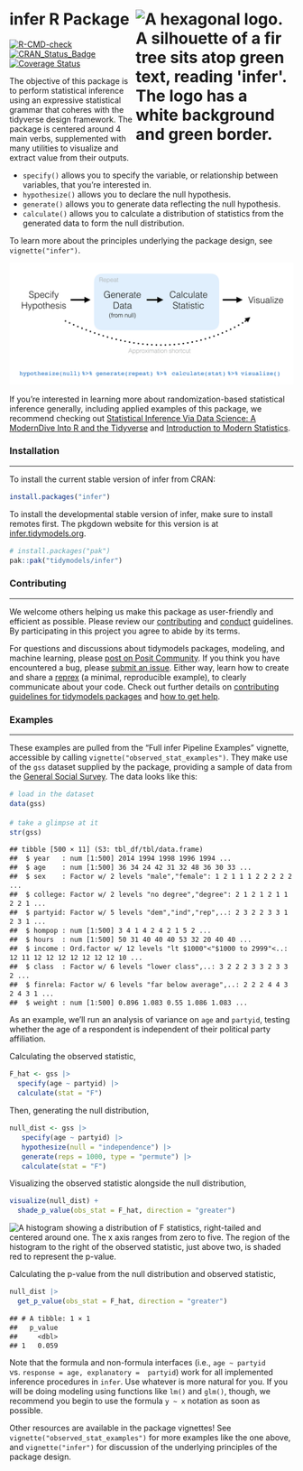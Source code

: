 
# infer R Package <img src="man/figures/logo.png" alt="A hexagonal logo. A silhouette of a fir tree sits atop green text, reading 'infer'. The logo has a white background and green border." align="right" width=280 />

<!--figs/infer.svg-->

<!--http://www.r-pkg.org/badges/version/infer-->

<!--figs/main.svg-->

<!--https://img.shields.io/codecov/c/github/tidymodels/infer/main.svg-->

[![R-CMD-check](https://github.com/tidymodels/infer/actions/workflows/R-CMD-check.yaml/badge.svg)](https://github.com/tidymodels/infer/actions/workflows/R-CMD-check.yaml)
[![CRAN_Status_Badge](https://www.r-pkg.org/badges/version/infer)](https://cran.r-project.org/package=infer)
[![Coverage
Status](https://img.shields.io/codecov/c/github/tidymodels/infer/main.svg)](https://app.codecov.io/github/tidymodels/infer/?branch=main)

The objective of this package is to perform statistical inference using
an expressive statistical grammar that coheres with the tidyverse design
framework. The package is centered around 4 main verbs, supplemented
with many utilities to visualize and extract value from their outputs.

- `specify()` allows you to specify the variable, or relationship
  between variables, that you’re interested in.
- `hypothesize()` allows you to declare the null hypothesis.
- `generate()` allows you to generate data reflecting the null
  hypothesis.
- `calculate()` allows you to calculate a distribution of statistics
  from the generated data to form the null distribution.

To learn more about the principles underlying the package design, see
`vignette("infer")`.

<div class="figure">

<img src="https://raw.githubusercontent.com/tidymodels/infer/main/figs/ht-diagram.png" alt="A diagram showing four steps to carry out randomization-based inference: specify hypothesis, generate data, calculate statistic, and visualize. From left to right, each step is connected by an arrow, while the diagram indicates that generating data and calculating statistics can happen iteratively."  />
<p class="caption">

</p>

</div>

If you’re interested in learning more about randomization-based
statistical inference generally, including applied examples of this
package, we recommend checking out [Statistical Inference Via Data
Science: A ModernDive Into R and the Tidyverse](https://moderndive.com/)
and [Introduction to Modern
Statistics](https://openintro-ims.netlify.app/).

### Installation

------------------------------------------------------------------------

To install the current stable version of infer from CRAN:

``` r
install.packages("infer")
```

To install the developmental stable version of infer, make sure to
install remotes first. The pkgdown website for this version is at
[infer.tidymodels.org](https://infer.tidymodels.org/).

``` r
# install.packages("pak")
pak::pak("tidymodels/infer")
```

### Contributing

------------------------------------------------------------------------

We welcome others helping us make this package as user-friendly and
efficient as possible. Please review our
[contributing](https://github.com/tidymodels/infer/blob/main/CONTRIBUTING.md)
and
[conduct](https://github.com/tidymodels/infer/blob/main/.github/CODE_OF_CONDUCT.md)
guidelines. By participating in this project you agree to abide by its
terms.

For questions and discussions about tidymodels packages, modeling, and
machine learning, please [post on Posit
Community](https://forum.posit.co/new-topic?category_id=15&tags=tidymodels,question).
If you think you have encountered a bug, please [submit an
issue](https://github.com/tidymodels/infer/issues). Either way, learn
how to create and share a
[reprex](https://reprex.tidyverse.org/articles/learn-reprex.html) (a
minimal, reproducible example), to clearly communicate about your code.
Check out further details on [contributing guidelines for tidymodels
packages](https://www.tidymodels.org/contribute/) and [how to get
help](https://www.tidymodels.org/help/).

### Examples

------------------------------------------------------------------------

These examples are pulled from the “Full infer Pipeline Examples”
vignette, accessible by calling `vignette("observed_stat_examples")`.
They make use of the `gss` dataset supplied by the package, providing a
sample of data from the [General Social Survey](https://gss.norc.org).
The data looks like this:

``` r
# load in the dataset
data(gss)

# take a glimpse at it
str(gss)
```

    ## tibble [500 × 11] (S3: tbl_df/tbl/data.frame)
    ##  $ year   : num [1:500] 2014 1994 1998 1996 1994 ...
    ##  $ age    : num [1:500] 36 34 24 42 31 32 48 36 30 33 ...
    ##  $ sex    : Factor w/ 2 levels "male","female": 1 2 1 1 1 2 2 2 2 2 ...
    ##  $ college: Factor w/ 2 levels "no degree","degree": 2 1 2 1 2 1 1 2 2 1 ...
    ##  $ partyid: Factor w/ 5 levels "dem","ind","rep",..: 2 3 2 2 3 3 1 2 3 1 ...
    ##  $ hompop : num [1:500] 3 4 1 4 2 4 2 1 5 2 ...
    ##  $ hours  : num [1:500] 50 31 40 40 40 53 32 20 40 40 ...
    ##  $ income : Ord.factor w/ 12 levels "lt $1000"<"$1000 to 2999"<..: 12 11 12 12 12 12 12 12 12 10 ...
    ##  $ class  : Factor w/ 6 levels "lower class",..: 3 2 2 2 3 3 2 3 3 2 ...
    ##  $ finrela: Factor w/ 6 levels "far below average",..: 2 2 2 4 4 3 2 4 3 1 ...
    ##  $ weight : num [1:500] 0.896 1.083 0.55 1.086 1.083 ...

As an example, we’ll run an analysis of variance on `age` and `partyid`,
testing whether the age of a respondent is independent of their
political party affiliation.

Calculating the observed statistic,

``` r
F_hat <- gss |> 
  specify(age ~ partyid) |>
  calculate(stat = "F")
```

Then, generating the null distribution,

``` r
null_dist <- gss |>
   specify(age ~ partyid) |>
   hypothesize(null = "independence") |>
   generate(reps = 1000, type = "permute") |>
   calculate(stat = "F")
```

Visualizing the observed statistic alongside the null distribution,

``` r
visualize(null_dist) +
  shade_p_value(obs_stat = F_hat, direction = "greater")
```

<div class="figure">

<img src="https://raw.githubusercontent.com/tidymodels/infer/main/README_files/figure-gfm/viz-1.png" alt="A histogram showing a distribution of F statistics, right-tailed and centered around one. The x axis ranges from zero to five. The region of the histogram to the right of the observed statistic, just above two, is shaded red to represent the p-value."  />
<p class="caption">

</p>

</div>

Calculating the p-value from the null distribution and observed
statistic,

``` r
null_dist |>
  get_p_value(obs_stat = F_hat, direction = "greater")
```

    ## # A tibble: 1 × 1
    ##   p_value
    ##     <dbl>
    ## 1   0.059

Note that the formula and non-formula interfaces (i.e., `age ~ partyid`
vs. `response = age, explanatory =  partyid`) work for all implemented
inference procedures in `infer`. Use whatever is more natural for you.
If you will be doing modeling using functions like `lm()` and `glm()`,
though, we recommend you begin to use the formula `y ~ x` notation as
soon as possible.

Other resources are available in the package vignettes! See
`vignette("observed_stat_examples")` for more examples like the one
above, and `vignette("infer")` for discussion of the underlying
principles of the package design.

